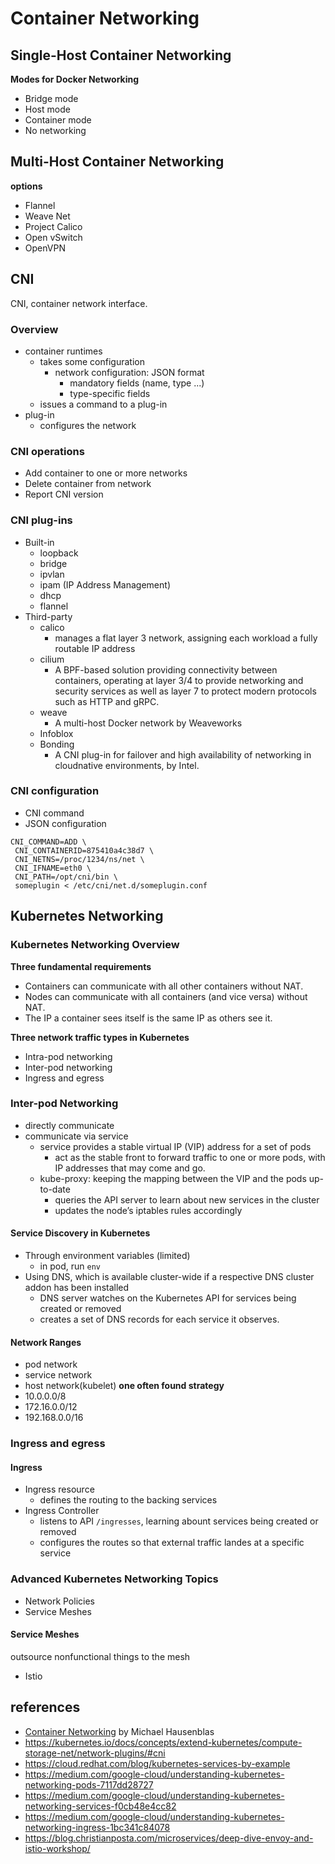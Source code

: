 # Container Networking

## Single-Host Container Networking

**Modes for Docker Networking**
- Bridge mode
- Host mode
- Container mode
- No networking

## Multi-Host Container Networking

**options**
- Flannel
- Weave Net
- Project Calico
- Open vSwitch
- OpenVPN

## CNI
CNI, container network interface.

### Overview
- container runtimes 
  - takes some configuration
    - network configuration: JSON format
	  - mandatory fields (name, type ...)
	  - type-specific fields
  - issues a command to a plug-in
- plug-in
  - configures the network

### CNI operations
- Add container to one or more networks
- Delete container from network
- Report CNI version

### CNI plug-ins
- Built-in
  - loopback
  - bridge
  - ipvlan
  - ipam (IP Address Management)
  - dhcp
  - flannel
- Third-party
  - calico
    - manages a flat layer 3 network, assigning each workload a fully routable IP address
  - cilium
    - A BPF-based solution providing connectivity between containers, operating at layer 3/4 to provide networking and security services as well as layer 7 to protect modern protocols such as HTTP and gRPC.
  - weave
    - A multi-host Docker network by Weaveworks
  - Infoblox
  - Bonding
    - A CNI plug-in for failover and high availability of networking in cloudnative environments, by Intel.
  
### CNI configuration
- CNI command
- JSON configuration

```shell
CNI_COMMAND=ADD \
 CNI_CONTAINERID=875410a4c38d7 \
 CNI_NETNS=/proc/1234/ns/net \
 CNI_IFNAME=eth0 \
 CNI_PATH=/opt/cni/bin \
 someplugin < /etc/cni/net.d/someplugin.conf
```

## Kubernetes Networking
### Kubernetes Networking Overview
**Three fundamental requirements**
- Containers can communicate with all other containers without NAT.
- Nodes can communicate with all containers (and vice versa) without NAT.
- The IP a container sees itself is the same IP as others see it.

**Three network traffic types in Kubernetes**
- Intra-pod networking
- Inter-pod networking
- Ingress and egress

### Inter-pod Networking
- directly communicate
- communicate via service
  - service provides a stable virtual IP (VIP) address for a set of pods
	- act as the stable front to forward traffic to one or more pods, with IP addresses that may come and go.
  - kube-proxy: keeping the mapping between the VIP and the pods up-to-date
	- queries the API server to learn about new services in the cluster
	- updates the node’s iptables rules accordingly

#### Service Discovery in Kubernetes
- Through environment variables (limited)
  - in pod, run `env`
- Using DNS, which is available cluster-wide if a respective DNS cluster addon has been installed
  - DNS server watches on the Kubernetes API for services being created or removed
  - creates a set of DNS records for each service it observes.

#### Network Ranges
- pod network
- service network
- host network(kubelet)
**one often found strategy**
- 10.0.0.0/8
- 172.16.0.0/12
- 192.168.0.0/16

### Ingress and egress
#### Ingress 
- Ingress resource
  - defines the routing to the backing services
- Ingress Controller
  - listens to API `/ingresses`, learning abount services being created or removed
  - configures the routes so that external traffic landes at a specific service

### Advanced Kubernetes Networking Topics
- Network Policies
- Service Meshes

#### Service Meshes
outsource nonfunctional things to the mesh
- Istio

## references
- [Container Networking](https://www.oreilly.com/library/view/container-networking/9781492036845/) by Michael Hausenblas
- https://kubernetes.io/docs/concepts/extend-kubernetes/compute-storage-net/network-plugins/#cni
- https://cloud.redhat.com/blog/kubernetes-services-by-example
- https://medium.com/google-cloud/understanding-kubernetes-networking-pods-7117dd28727
- https://medium.com/google-cloud/understanding-kubernetes-networking-services-f0cb48e4cc82
- https://medium.com/google-cloud/understanding-kubernetes-networking-ingress-1bc341c84078
- https://blog.christianposta.com/microservices/deep-dive-envoy-and-istio-workshop/
